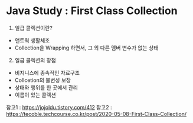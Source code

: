 # Java Study : First Class Collection

1. 일급 콜렉션이란?

- 앤트웍 생활체조
- Collection을 Wrapping 하면서, 그 외 다른 멤버 변수가 없는 상태

2. 일급 콜렉션의 장점

- 비지니스에 종속적인 자료구조
- Collcetion의 불변성 보장
- 상태와 행위를 한 곳에서 관리
- 이름이 있는 콜렉션

참고1 : https://jojoldu.tistory.com/412
참고2 : https://tecoble.techcourse.co.kr/post/2020-05-08-First-Class-Collection/
